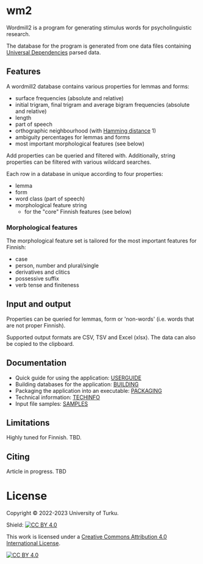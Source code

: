 # wm2

Wordmill2 is a program for generating stimulus words for psycholinguistic research.

The database for the program is generated from one data files containing [Universal Dependencies](https://universaldependencies.org/fi/) parsed data.

## Features

A wordmill2 database contains various properties for lemmas and forms:
 - surface frequencies (absolute and relative)
 - initial trigram, final trigram and average bigram frequencies (absolute and relative)
 - length
 - part of speech
 - orthographic neighbourhood (with [Hamming distance](https://en.wikipedia.org/wiki/Hamming_distance) 1)
 - ambiguity percentages for lemmas and forms
 - most important morphological features (see below)

Add properties can be queried and filtered with. Additionally, string properties can be filtered with various wildcard searches.

Each row in a database in unique according to four properties:
 - lemma
 - form
 - word class (part of speech)
 - morphological feature string
   - for the "core" Finnish features (see below)

### Morphological features

The morphological feature set is tailored for the most important features for Finnish:
 - case
 - person, number and plural/single
 - derivatives and clitics
 - possessive suffix
 - verb tense and finiteness

## Input and output

Properties can be queried for lemmas, form or 'non-words' (i.e. words that are not proper Finnish).

Supported output formats are CSV, TSV and Excel (xlsx). The data can also be copied to the clipboard.

## Documentation

 - Quick guide for using the application: [USERGUIDE](docs/USERGUIDE.md)
 - Building databases for the application: [BUILDING](docs/BUILDING.md)
 - Packaging the application into an executable: [PACKAGING](docs/PACKAGING.md)
 - Technical information: [TECHINFO](docs/TECHINFO.md)
 - Input file samples: [SAMPLES](docs/SAMPLES.md)

## Limitations

Highly tuned for Finnish. TBD.

## Citing

Article in progress. TBD


# License

Copyright &copy; 2022-2023 University of Turku.

Shield: [![CC BY 4.0][cc-by-shield]][cc-by]

This work is licensed under a
[Creative Commons Attribution 4.0 International License][cc-by].

[![CC BY 4.0][cc-by-image]][cc-by]

[cc-by]: http://creativecommons.org/licenses/by/4.0/
[cc-by-image]: https://i.creativecommons.org/l/by/4.0/88x31.png
[cc-by-shield]: https://img.shields.io/badge/License-CC%20BY%204.0-lightgrey.svg
